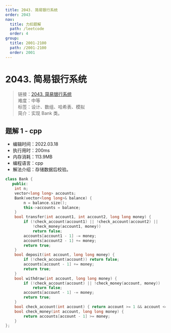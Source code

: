 ```yaml
---
title: 2043. 简易银行系统
order: 2043
nav:
  title: 力扣题解
  path: /leetcode
  order: 4
group:
  title: 2001-2100
  path: /2001-2100
  order: 2001
---
```


# 2043. 简易银行系统
    
> 链接：[2043. 简易银行系统](https://leetcode-cn.com/problems/simple-bank-system/)  
> 难度：中等  
> 标签：设计、数组、哈希表、模拟  
> 简介：实现 Bank 类。
      
## 题解 1 - cpp
- 编辑时间：2022.03.18
- 执行用时：200ms
- 内存消耗：113.9MB
- 编程语言：cpp
- 解法介绍：存储数据后校验。
```cpp
class Bank {
   public:
    int n;
    vector<long long> accounts;
    Bank(vector<long long>& balance) {
        n = balance.size();
        this->accounts = balance;
    }
    bool transfer(int account1, int account2, long long money) {
        if (!check_account(account1) || !check_account(account2) ||
            !check_money(account1, money))
            return false;
        accounts[account1 - 1] -= money;
        accounts[account2 - 1] += money;
        return true;
    }
    bool deposit(int account, long long money) {
        if (!check_account(account)) return false;
        accounts[account - 1] += money;
        return true;
    }
    bool withdraw(int account, long long money) {
        if (!check_account(account) || !check_money(account, money))
            return false;
        accounts[account - 1] -= money;
        return true;
    }
    bool check_account(int account) { return account >= 1 && account <= n; }
    bool check_money(int account, long long money) {
        return accounts[account - 1] >= money;
    }
};
```

      